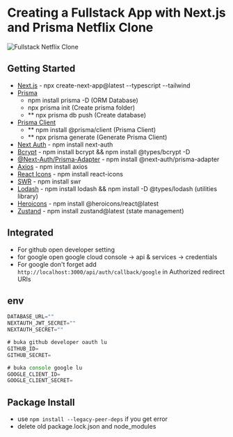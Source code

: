 # Creating a Fullstack App with Next.js and Prisma Netflix Clone

![Fullstack Netflix Clone](https://github.com/nuhptr/netflix-clone-v2/assets/50306963/60c591b5-3d65-4b39-93e6-6d2bfba317d1)

## Getting Started

-  [Next.js](https://nextjs.org/) - npx create-next-app@latest --typescript --tailwind
-  [Prisma](https://www.prisma.io/)
   -  npm install prisma -D (ORM Database)
   -  npx prisma init (Create prisma folder)
   -  \*\* npx prisma db push (Create database)
-  [Prisma Client](https://www.prisma.io/docs/concepts/components/prisma-client)
   -  \*\* npm install @prisma/client (Prisma Client)
   -  \*\* npx prisma generate (Generate Prisma Client)
-  [Next Auth](https://next-auth.js.org/) - npm install next-auth
-  [Bcrypt](https://www.npmjs.com/package/bcrypt) - npm install bcrypt && npm install @types/bcrypt -D
-  [@Next-Auth/Prisma-Adapter](https://next-auth.js.org/adapters/prisma) - npm install @next-auth/prisma-adapter
-  [Axios](https://www.npmjs.com/package/axios) - npm install axios
-  [React Icons](https://react-icons.github.io/react-icons/) - npm install react-icons
-  [SWR](https://swr.vercel.app/) - npm install swr
-  [Lodash](https://lodash.com/) - npm install lodash && npm install -D @types/lodash (utilities library)
-  [Heroicons](https://github.com/tailwindlabs/heroicons) - npm install @heroicons/react@latest
-  [Zustand](https://zustand-demo.pmnd.rs/) - npm install zustand@latest (state management)

## Integrated

-  For github open developer setting
-  for google open google cloud console -> api & services -> credentials
-  For google don't forget add `http://localhost:3000/api/auth/callback/google` in Authorized redirect URIs

## env

```javascript
DATABASE_URL=""
NEXTAUTH_JWT_SECRET=""
NEXTAUTH_SECRET=""

# buka github developer oauth lu
GITHUB_ID=
GITHUB_SECRET=

# buka console google lu
GOOGLE_CLIENT_ID=
GOOGLE_CLIENT_SECRET=
```

## Package Install

-  use `npm install --legacy-peer-deps` if you get error
-  delete old package.lock.json and node_modules
